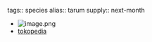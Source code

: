 tags:: species
alias:: tarum
supply:: next-month

- ![image.png](https://peach-geographical-bat-397.mypinata.cloud/ipfs/QmcMWBSvRmXywQT9z4BQ7oGDe1taW6xsDszdn8evcjq81M)
- [tokopedia](https://www.tokopedia.com/berkahjayabibit/benih-biji-pohon-indigofera-sp-1kg?extParam=ivf%3Dfalse&src=topads)